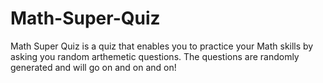 # Math-Super-Quiz

Math Super Quiz is a quiz that enables you to practice your Math skills by asking you random arthemetic questions. The questions are randomly generated and will go on and on and on!
